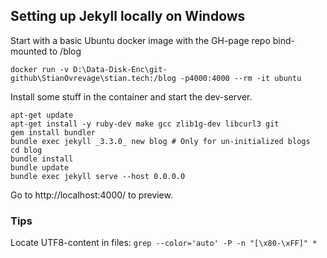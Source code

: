 ## Setting up Jekyll locally on Windows

Start with a basic Ubuntu docker image with the GH-page repo bind-mounted to /blog

```
docker run -v D:\Data-Disk-Enc\git-github\StianOvrevage\stian.tech:/blog -p4000:4000 --rm -it ubuntu
```

Install some stuff in the container and start the dev-server.
```
apt-get update
apt-get install -y ruby-dev make gcc zlib1g-dev libcurl3 git
gem install bundler
bundle exec jekyll _3.3.0_ new blog # Only for un-initialized blogs
cd blog
bundle install
bundle update
bundle exec jekyll serve --host 0.0.0.0
```

Go to http://localhost:4000/ to preview.

### Tips

Locate UTF8-content in files: `grep --color='auto' -P -n "[\x80-\xFF]" *`

